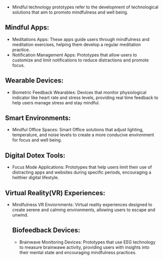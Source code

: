 - Mindful technology prototypes refer to the development of technological solutions that aim to promoto mindfulness and well being.
## Mindful Apps:
- Meditations Apps: These apps guide users through mindfulness and meditation exercises, helping them develop a regular meditation practice.
- Notification Management Apps: Prototypes that allow users to customize and limit notifications to reduce distractions and promote focus.
## Wearable Devices:
- Biometric Feedback Wearables: Devices that monitor physiological indicator like heart rate and stress levels, providing real time feedback to help users manage stress and stay mindful.
## Smart Environments:
- Mindful Office Spaces: Smart Office solutions that adjust lighting, temperature, and noise levels to create a more conducive environment for focus and well being.
## Digital Dotex Tools: 
- Focus Mode Applications: Prototypes that help users limit their use of distracting apps and websites during specific periods, encouraging a helthier digital lifestyle.
## Virtual Reality(VR) Experiences:
- Mindfulness VR Enviornments: Virtual reality experiences designed to create serene and calming environments, allowing users to escape and unwind.
  ## Biofeedback Devices:
  - Brainwave Monitoring Devices: Prototypes that use EEG technology to measure brainwawe activity, providing users with insights into their mental state and encouraging mindfulness practices.
